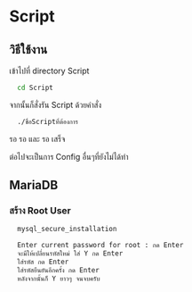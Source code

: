 # Script

## วิธีใช้งาน

เข้าไปที่ directory Script

```bash
  cd Script
```

จากนั้นก็สั่งรัน Script ด้วยคำสั่ง 


```bash
  ./ชื่อScriptที่ต้องการ
```

รอ รอ และ รอ เสร็จ

ต่อไปจะเป็นการ Config อื่นๆที่ยังไม่ได้ทำ

## MariaDB

### สร้าง Root User

```bash
  mysql_secure_installation
```

```bash
  Enter current password for root : กด Enter
  จะมีให้เปลี่ยนรหัสใหม่ ใส่ Y กด Enter
  ใส่รหัส กด Enter
  ใส่รหัสยืนยันอีกครั้ง กด Enter
  หลังจากนั้นก็ Y ยาวๆ จนจบครับ
```
